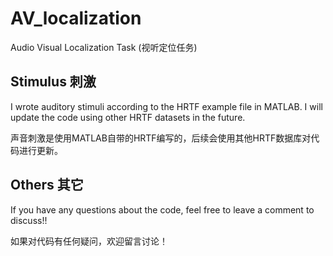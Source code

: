 # AV_localization
Audio Visual Localization Task (视听定位任务)
## Stimulus 刺激
I wrote auditory stimuli according to the HRTF example file in MATLAB. I will update the code using other HRTF datasets in the future.

声音刺激是使用MATLAB自带的HRTF编写的，后续会使用其他HRTF数据库对代码进行更新。

## Others 其它
If you have any questions about the code, feel free to leave a comment to discuss!!

如果对代码有任何疑问，欢迎留言讨论！
